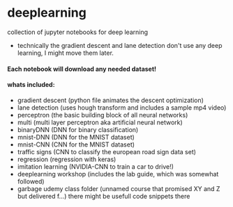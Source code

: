 # deeplearning
collection of jupyter notebooks for deep learning

- technically the gradient descent and lane detection don't use any deep learning, I might move them later.

#### Each notebook will download any needed dataset!

#### whats included:
- gradient descent (python file animates the descent optimization)
- lane detection (uses hough transform and includes a sample mp4 video)
- perceptron (the basic building block of all neural networks)
- multi (multi layer perceptron aka artificial neural network)
- binaryDNN (DNN for binary classification)
- mnist-DNN (DNN for the MNIST dataset)
- mnist-CNN (CNN for the MNIST dataset)
- traffic signs (CNN to classify the european road sign data set)
- regression (regression with keras)
- imitation learning (NVIDIA-CNN to train a car to drive!)
- deeplearning workshop (includes the lab guide, which was somewhat followed)
- garbage udemy class folder (unnamed course that promised XY and Z but delivered f...) there might be usefull code snippets there
